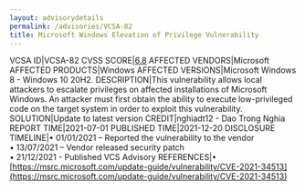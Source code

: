 ```yaml
---
layout: advisorydetails
permalink: /advisories/VCSA-82
title: Microsoft Windows Elevation of Privilege Vulnerability
---
```

VCSA ID|VCSA-82
CVSS SCORE|[6.8](https://nvd.nist.gov/vuln-metrics/cvss/v3-calculator?calculator&version=3.0&vector=(AV:L/AC:L/PR:L/UI:N/S:U/C:H/I:H/A:H/E:U/RL:O/RC:C))
AFFECTED VENDORS|Microsoft
AFFECTED PRODUCTS|Windows
AFFECTED VERSIONS|Microsoft Windows 8 - Windows 10 20H2.
DESCRIPTION|This vulnerability allows local attackers to escalate privileges on affected installations of Microsoft Windows. An attacker must first obtain the ability to execute low-privileged code on the target system in order to exploit this vulnerability.
SOLUTION|Update to latest version
CREDIT|nghiadt12 - Dao Trong Nghia
REPORT TIME|2021-07-01
PUBLISHED TIME|2021-12-20
DISCLOSURE TIMELINE|&#8226; 01/01/2021 – Reported the vulnerability to the vendor<br>&#8226; 13/07/2021 – Vendor released security patch<br>&#8226; 21/12/2021 - Published VCS Advisory
REFERENCES|&#8226; [https://msrc.microsoft.com/update-guide/vulnerability/CVE-2021-34513](https://msrc.microsoft.com/update-guide/vulnerability/CVE-2021-34513)
